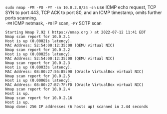 `sudo nmap -PM -PO -PY -sn 10.0.2.0/24` 
`-sn` use ICMP echo request, TCP SYN to port 443, TCP ACK to port 80, and an ICMP timestamp, omits further ports scanning.  
`-PM` ICMP netmask, `-PO` IP scan, `-PY` SCTP scan  
```
Starting Nmap 7.92 ( https://nmap.org ) at 2022-07-12 11:41 EDT
Nmap scan report for 10.0.2.1
Host is up (0.00021s latency).
MAC Address: 52:54:00:12:35:00 (QEMU virtual NIC)
Nmap scan report for 10.0.2.2
Host is up (0.00025s latency).
MAC Address: 52:54:00:12:35:00 (QEMU virtual NIC)
Nmap scan report for 10.0.2.3
Host is up (0.00033s latency).
MAC Address: 08:00:27:56:85:90 (Oracle VirtualBox virtual NIC)
Nmap scan report for 10.0.2.5
Host is up (0.00065s latency).
MAC Address: 08:00:27:B7:7F:FD (Oracle VirtualBox virtual NIC)
Nmap scan report for 10.0.2.4
Host is up.
Nmap scan report for 10.0.2.16
Host is up.
Nmap done: 256 IP addresses (6 hosts up) scanned in 2.44 seconds  
```